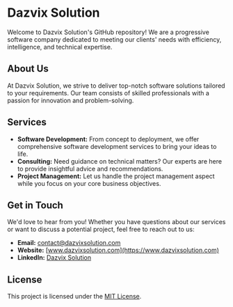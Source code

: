 # Dazvix Solution

Welcome to Dazvix Solution's GitHub repository! We are a progressive software company dedicated to meeting our clients' needs with efficiency, intelligence, and technical expertise.

## About Us

At Dazvix Solution, we strive to deliver top-notch software solutions tailored to your requirements. Our team consists of skilled professionals with a passion for innovation and problem-solving.

## Services

- **Software Development:** From concept to deployment, we offer comprehensive software development services to bring your ideas to life.
- **Consulting:** Need guidance on technical matters? Our experts are here to provide insightful advice and recommendations.
- **Project Management:** Let us handle the project management aspect while you focus on your core business objectives.

## Get in Touch

We'd love to hear from you! Whether you have questions about our services or want to discuss a potential project, feel free to reach out to us:

- **Email:** contact@dazvixsolution.com
- **Website:** [www.dazvixsolution.com](https://www.dazvixsolution.com)
- **LinkedIn:** [Dazvix Solution](https://www.linkedin.com/company/dazvixsolution)

## License

This project is licensed under the [MIT License](LICENSE).
